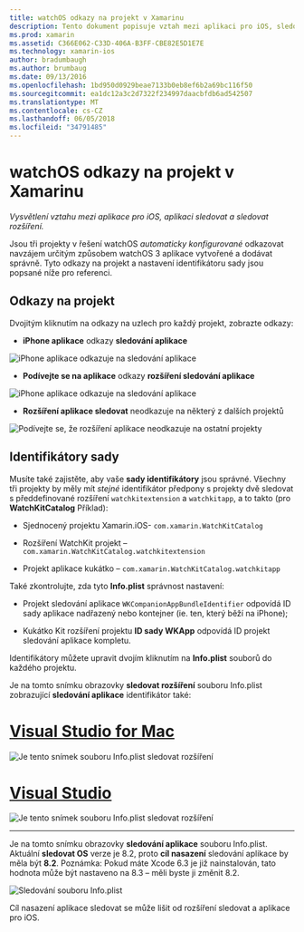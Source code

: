 ```yaml
---
title: watchOS odkazy na projekt v Xamarinu
description: Tento dokument popisuje vztah mezi aplikaci pro iOS, sledovat aplikace a rozšíření aplikace sledovat. Popisuje, odkazy na projekt a sady identifikátory.
ms.prod: xamarin
ms.assetid: C366E062-C33D-406A-B3FF-CBE82E5D1E7E
ms.technology: xamarin-ios
author: bradumbaugh
ms.author: brumbaug
ms.date: 09/13/2016
ms.openlocfilehash: 1bd950d0929beae7133b0eb8ef6b2a69bc116f50
ms.sourcegitcommit: ea1dc12a3c2d7322f234997daacbfdb6ad542507
ms.translationtype: MT
ms.contentlocale: cs-CZ
ms.lasthandoff: 06/05/2018
ms.locfileid: "34791485"
---
```

# <a name="watchos-project-references-in-xamarin"></a>watchOS odkazy na projekt v Xamarinu

_Vysvětlení vztahu mezi aplikace pro iOS, aplikaci sledovat a sledovat rozšíření._

Jsou tři projekty v řešení watchOS *automaticky konfigurované* odkazovat navzájem určitým způsobem watchOS 3 aplikace vytvořené a dodávat správně. Tyto odkazy na projekt a nastavení identifikátoru sady jsou popsané níže pro referenci.

## <a name="project-references"></a>Odkazy na projekt

Dvojitým kliknutím na odkazy na uzlech pro každý projekt, zobrazte odkazy:

- **iPhone aplikace** odkazy **sledování aplikace**

![](project-references-images/catalog-reference1.png "iPhone aplikace odkazuje na sledování aplikace")

- **Podívejte se na aplikace** odkazy **rozšíření sledování aplikace**

![](project-references-images/catalog-reference2.png "iPhone aplikace odkazuje na sledování aplikace")


 - **Rozšíření aplikace sledovat** neodkazuje na některý z dalších projektů

![](project-references-images/catalog-reference3.png "Podívejte se, že rozšíření aplikace neodkazuje na ostatní projekty")



## <a name="bundle-identifiers"></a>Identifikátory sady

Musíte také zajistěte, aby vaše **sady identifikátory** jsou správné.
Všechny tři projekty by měly mít *stejné* identifikátor předpony s projekty dvě sledovat s předdefinované rozšíření `watchkitextension` a `watchkitapp`, a to takto (pro **WatchKitCatalog** Příklad):

 - Sjednocený projektu Xamarin.iOS- `com.xamarin.WatchKitCatalog`

 - Rozšíření WatchKit projekt – `com.xamarin.WatchKitCatalog.watchkitextension`

 - Projekt aplikace kukátko – `com.xamarin.WatchKitCatalog.watchkitapp`

Také zkontrolujte, zda tyto **Info.plist** správnost nastavení:

 - Projekt sledování aplikace `WKCompanionAppBundleIdentifier` odpovídá ID sady aplikace nadřazený nebo kontejner (ie. ten, který běží na iPhone);

 - Kukátko Kit rozšíření projektu **ID sady WKApp** odpovídá ID projekt sledování aplikace kompletu.

Identifikátory můžete upravit dvojím kliknutím na **Info.plist** souborů do každého projektu.

Je na tomto snímku obrazovky **sledovat rozšíření** souboru Info.plist zobrazující **sledování aplikace** identifikátor také:

# <a name="visual-studio-for-mactabvsmac"></a>[Visual Studio for Mac](#tab/vsmac)
    
![](project-references-images/infoplist-extension.png "Je tento snímek souboru Info.plist sledovat rozšíření")

# <a name="visual-studiotabvswin"></a>[Visual Studio](#tab/vswin)
    
![](project-references-images/infoplist-extension-vs.png "Je tento snímek souboru Info.plist sledovat rozšíření")

-----

Je na tomto snímku obrazovky **sledování aplikace** souboru Info.plist.
Aktuální **sledovat OS** verze je 8.2, proto **cíl nasazení** sledování aplikace by měla být **8.2**. Poznámka: Pokud máte Xcode 6.3 je již nainstalován, tato hodnota může být nastaveno na 8.3 – měli byste ji změnit 8.2.

![](project-references-images/infoplist-watchapp.png "Sledování souboru Info.plist")

Cíl nasazení aplikace sledovat se může lišit od rozšíření sledovat a aplikace pro iOS.


